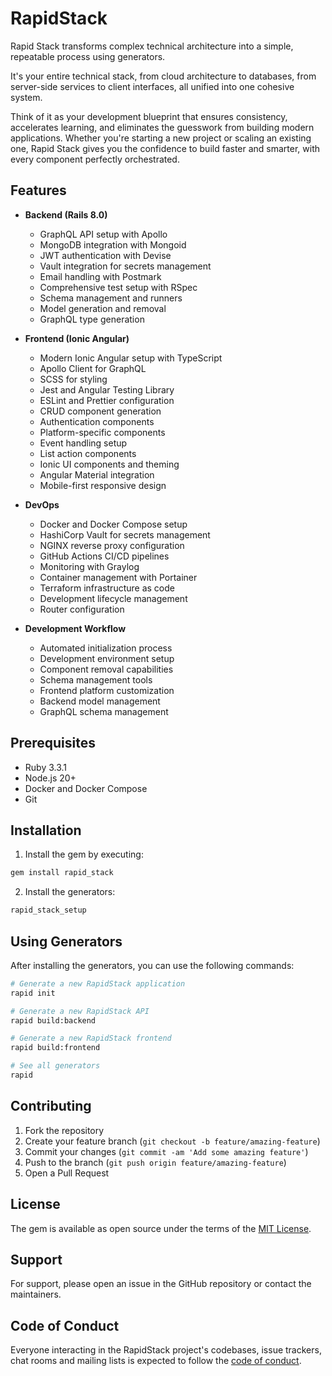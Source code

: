 # RapidStack

Rapid Stack transforms complex technical architecture into a simple, repeatable process using generators.

It's your entire technical stack, from cloud architecture to databases, from server-side services to client interfaces, all unified into one cohesive system.

Think of it as your development blueprint that ensures consistency, accelerates learning, and eliminates the guesswork from building modern applications. Whether you're starting a new project or scaling an existing one, Rapid Stack gives you the confidence to build faster and smarter, with every component perfectly orchestrated.

## Features

- **Backend (Rails 8.0)**
  - GraphQL API setup with Apollo
  - MongoDB integration with Mongoid
  - JWT authentication with Devise
  - Vault integration for secrets management
  - Email handling with Postmark
  - Comprehensive test setup with RSpec
  - Schema management and runners
  - Model generation and removal
  - GraphQL type generation

- **Frontend (Ionic Angular)**
  - Modern Ionic Angular setup with TypeScript
  - Apollo Client for GraphQL
  - SCSS for styling
  - Jest and Angular Testing Library
  - ESLint and Prettier configuration
  - CRUD component generation
  - Authentication components
  - Platform-specific components
  - Event handling setup
  - List action components
  - Ionic UI components and theming
  - Angular Material integration
  - Mobile-first responsive design

- **DevOps**
  - Docker and Docker Compose setup
  - HashiCorp Vault for secrets management
  - NGINX reverse proxy configuration
  - GitHub Actions CI/CD pipelines
  - Monitoring with Graylog
  - Container management with Portainer
  - Terraform infrastructure as code
  - Development lifecycle management
  - Router configuration

- **Development Workflow**
  - Automated initialization process
  - Development environment setup
  - Component removal capabilities
  - Schema management tools
  - Frontend platform customization
  - Backend model management
  - GraphQL schema management

## Prerequisites

- Ruby 3.3.1
- Node.js 20+
- Docker and Docker Compose
- Git

## Installation

1. Install the gem by executing:
```bash
gem install rapid_stack
```

2. Install the generators:
```bash
rapid_stack_setup
```


## Using Generators

After installing the generators, you can use the following commands:

```bash
# Generate a new RapidStack application
rapid init

# Generate a new RapidStack API
rapid build:backend

# Generate a new RapidStack frontend
rapid build:frontend

# See all generators
rapid
```

## Contributing

1. Fork the repository
2. Create your feature branch (`git checkout -b feature/amazing-feature`)
3. Commit your changes (`git commit -am 'Add some amazing feature'`)
4. Push to the branch (`git push origin feature/amazing-feature`)
5. Open a Pull Request

## License

The gem is available as open source under the terms of the [MIT License](https://opensource.org/licenses/MIT).

## Support

For support, please open an issue in the GitHub repository or contact the maintainers.

## Code of Conduct

Everyone interacting in the RapidStack project's codebases, issue trackers, chat rooms and mailing lists is expected to follow the [code of conduct](CODE_OF_CONDUCT.md).